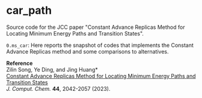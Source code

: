 # car_path
Source code for the JCC paper "Constant Advance Replicas Method for Locating Minimum Energy Paths and Transition States".

```0.ms_car```: Here reports the snapshot of codes that implements the Constant Advance Replicas method and some comparisons to alternatives.  

**Reference**  
  Zilin Song, Ye Ding, and Jing Huang\*  
  [Constant Advance Replicas Method for Locating Minimum Energy Paths and Transition States](https://doi.org/10.1002/jcc.27178)  
  *J. Comput. Chem.* **44**, 2042-2057 (2023).
  
